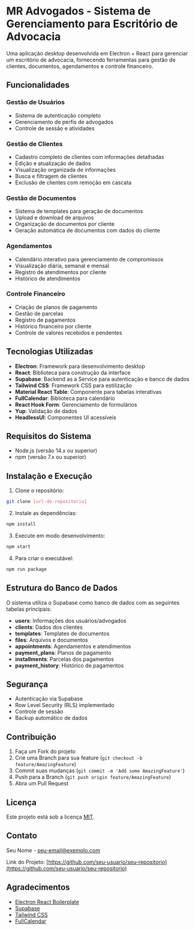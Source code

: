 # MR Advogados - Sistema de Gerenciamento para Escritório de Advocacia

Uma aplicação desktop desenvolvida em Electron + React para gerenciar um escritório de advocacia, fornecendo ferramentas para gestão de clientes, documentos, agendamentos e controle financeiro.

## Funcionalidades

### Gestão de Usuários

- Sistema de autenticação completo
- Gerenciamento de perfis de advogados
- Controle de sessão e atividades

### Gestão de Clientes

- Cadastro completo de clientes com informações detalhadas
- Edição e atualização de dados
- Visualização organizada de informações
- Busca e filtragem de clientes
- Exclusão de clientes com remoção em cascata

### Gestão de Documentos

- Sistema de templates para geração de documentos
- Upload e download de arquivos
- Organização de documentos por cliente
- Geração automática de documentos com dados do cliente

### Agendamentos

- Calendário interativo para gerenciamento de compromissos
- Visualização diária, semanal e mensal
- Registro de atendimentos por cliente
- Histórico de atendimentos

### Controle Financeiro

- Criação de planos de pagamento
- Gestão de parcelas
- Registro de pagamentos
- Histórico financeiro por cliente
- Controle de valores recebidos e pendentes

## Tecnologias Utilizadas

- **Electron**: Framework para desenvolvimento desktop
- **React**: Biblioteca para construção da interface
- **Supabase**: Backend as a Service para autenticação e banco de dados
- **Tailwind CSS**: Framework CSS para estilização
- **Material React Table**: Componente para tabelas interativas
- **FullCalendar**: Biblioteca para calendário
- **React Hook Form**: Gerenciamento de formulários
- **Yup**: Validação de dados
- **HeadlessUI**: Componentes UI acessíveis

## Requisitos do Sistema

- Node.js (versão 14.x ou superior)
- npm (versão 7.x ou superior)

## Instalação e Execução

1. Clone o repositório:

```bash
git clone [url-do-repositorio]
```

2. Instale as dependências:

```bash
npm install
```

3. Execute em modo desenvolvimento:

```bash
npm start
```

4. Para criar o executável:

```bash
npm run package
```

## Estrutura do Banco de Dados

O sistema utiliza o Supabase como banco de dados com as seguintes tabelas principais:

- **users**: Informações dos usuários/advogados
- **clients**: Dados dos clientes
- **templates**: Templates de documentos
- **files**: Arquivos e documentos
- **appointments**: Agendamentos e atendimentos
- **payment_plans**: Planos de pagamento
- **installments**: Parcelas dos pagamentos
- **payment_history**: Histórico de pagamentos

## Segurança

- Autenticação via Supabase
- Row Level Security (RLS) implementado
- Controle de sessão
- Backup automático de dados

## Contribuição

1. Faça um Fork do projeto
2. Crie uma Branch para sua feature (`git checkout -b feature/AmazingFeature`)
3. Commit suas mudanças (`git commit -m 'Add some AmazingFeature'`)
4. Push para a Branch (`git push origin feature/AmazingFeature`)
5. Abra um Pull Request

## Licença

Este projeto está sob a licença [MIT](LICENSE).

## Contato

Seu Nome - [seu-email@exemplo.com](mailto:seu-email@exemplo.com)

Link do Projeto: [https://github.com/seu-usuario/seu-repositorio](https://github.com/seu-usuario/seu-repositorio)

## Agradecimentos

- [Electron React Boilerplate](https://github.com/electron-react-boilerplate/electron-react-boilerplate)
- [Supabase](https://supabase.io/)
- [Tailwind CSS](https://tailwindcss.com/)
- [FullCalendar](https://fullcalendar.io/)
